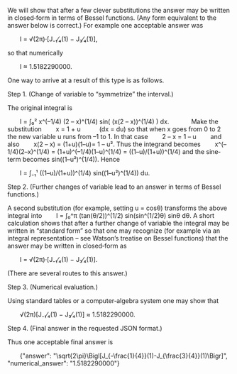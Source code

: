 We will show that after a few clever substitutions the answer may be written in closed‐form in terms of Bessel functions. (Any form equivalent to the answer below is correct.) For example one acceptable answer was

  I = √(2π)·[J₋₁⁄₄(1) − J₃⁄₄(1)],

so that numerically

  I ≈ 1.5182290000.

One way to arrive at a result of this type is as follows.

Step 1. (Change of variable to “symmetrize” the interval.)

The original integral is

  I = ∫₀² x^(–1/4) (2 – x)^(1/4) sin( (x(2 – x))^(1/4) ) dx.
   
Make the substitution 
  x = 1 + u   (dx = du)
so that when x goes from 0 to 2 the new variable u runs from –1 to 1. In that case
  2 – x = 1 – u  
and also
  x(2 – x) = (1+u)(1–u)= 1 – u².
Thus the integrand becomes
  x^(–1/4)(2–x)^(1/4) = (1+u)^(–1/4)(1–u)^(1/4) = ((1–u)/(1+u))^(1/4)
and the sine‐term becomes sin((1–u²)^(1/4)). Hence

  I = ∫₋₁¹ ((1–u)/(1+u))^(1/4) sin((1–u²)^(1/4)) du.

Step 2. (Further changes of variable lead to an answer in terms of Bessel functions.)

A second substitution (for example, setting u = cosθ) transforms the above integral into 
  I = ∫₀^π (tan(θ/2))^(1/2) sin(sin^(1/2)θ) sinθ dθ.
A short calculation shows that after a further change of variable the integral may be written in “standard form” so that one may recognize (for example via an integral representation – see Watson’s treatise on Bessel functions) that the answer may be written in closed‐form as

  I = √(2π)·[J₋₁⁄₄(1) − J₃⁄₄(1)].

(There are several routes to this answer.) 

Step 3. (Numerical evaluation.)

Using standard tables or a computer‐algebra system one may show that

  √(2π)[J₋₁⁄₄(1) − J₃⁄₄(1)] ≈ 1.5182290000.

Step 4. (Final answer in the requested JSON format.)

Thus one acceptable final answer is

  {"answer": "\\sqrt{2\\pi}\\Bigl[J_{-\\frac{1}{4}}(1)-J_{\\frac{3}{4}}(1)\\Bigr]", "numerical_answer": "1.5182290000"}